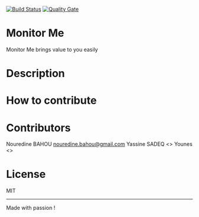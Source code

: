 [![Build Status](https://travis-ci.org/marocraft/MonitorMe.svg?branch=develop)](https://travis-ci.org/marocraft/MonitorMe) [![Quality Gate](https://sonarcloud.io/api/project_badges/measure?project=monitor-me&metric=alert_status)](https://sonarcloud.io/dashboard?id=monitor-me) 

# Monitor Me

Monitor Me brings value to you easily

# Description

# How to contribute


# Contributors

Nouredine BAHOU <nouredine.bahou@gmail.com>
Yassine SADEQ <>
Younes <>

# License 

MIT

---

Made with passion !